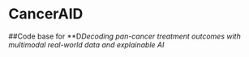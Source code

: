# CancerAID
##Code base for **D*Decoding pan-cancer treatment outcomes with multimodal real-world data and explainable AI*
